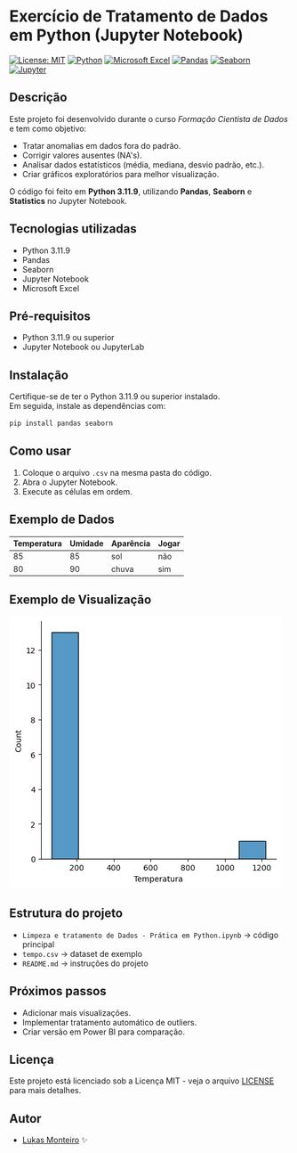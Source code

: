 # Exercício de Tratamento de Dados em Python (Jupyter Notebook)

[![License: MIT](https://img.shields.io/badge/License-MIT-yellow.svg)](LICENSE)
[![Python](https://img.shields.io/badge/python-3670A0?style=for-the-badge&logo=python&logoColor=ffdd54)]()
[![Microsoft Excel](https://img.shields.io/badge/Microsoft_Excel-217346?style=for-the-badge&logo=microsoft-excel&logoColor=white)]()
[![Pandas](https://img.shields.io/badge/pandas-150458?style=for-the-badge&logo=pandas&logoColor=white)]()
[![Seaborn](https://img.shields.io/badge/seaborn-2E6E9E?style=for-the-badge&logo=python&logoColor=white)]()
[![Jupyter](https://img.shields.io/badge/Jupyter-F37626?style=for-the-badge&logo=jupyter&logoColor=white)]()


## Descrição
Este projeto foi desenvolvido durante o curso *Formação Cientista de Dados* e tem como objetivo:
- Tratar anomalias em dados fora do padrão.
- Corrigir valores ausentes (NA's).
- Analisar dados estatísticos (média, mediana, desvio padrão, etc.).
- Criar gráficos exploratórios para melhor visualização.

O código foi feito em **Python 3.11.9**, utilizando **Pandas**, **Seaborn** e **Statistics** no Jupyter Notebook.

## Tecnologias utilizadas
- Python 3.11.9
- Pandas
- Seaborn
- Jupyter Notebook
- Microsoft Excel

## Pré-requisitos
- Python 3.11.9 ou superior
- Jupyter Notebook ou JupyterLab

## Instalação
Certifique-se de ter o Python 3.11.9 ou superior instalado.  
Em seguida, instale as dependências com:

```bash
pip install pandas seaborn
```

## Como usar
1. Coloque o arquivo `.csv` na mesma pasta do código.
2. Abra o Jupyter Notebook.
3. Execute as células em ordem.

## Exemplo de Dados
| Temperatura | Umidade | Aparência | Jogar |
|-------------|---------|-----------|-------|
| 85          | 85      | sol       | não   |
| 80          | 90      | chuva     | sim   |

## Exemplo de Visualização
![Gráfico de exemplo](Outputs/grafico.png)

## Estrutura do projeto
- `Limpeza e tratamento de Dados - Prática em Python.ipynb` → código principal
- `tempo.csv` → dataset de exemplo
- `README.md` → instruções do projeto

## Próximos passos
- Adicionar mais visualizações.
- Implementar tratamento automático de outliers.
- Criar versão em Power BI para comparação.

## Licença
Este projeto está licenciado sob a Licença MIT - veja o arquivo [LICENSE](LICENSE) para mais detalhes.


## Autor
- [Lukas Monteiro](https://github.com/Lukasmonteiro24) ✨


